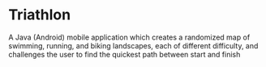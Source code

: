 # Triathlon

A Java (Android) mobile application which creates a randomized map of swimming, running, and biking landscapes, 
each of different difficulty, and challenges the user to find the quickest path between start and finish
